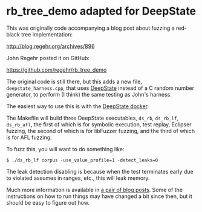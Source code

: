 rb_tree_demo adapted for DeepState
============

This was originally code accompanying a blog post about fuzzing a red-black tree implementation:

http://blog.regehr.org/archives/896

John Regehr posted it on GitHub:

https://github.com/regehr/rb_tree_demo

The original code is still there, but this adds a new file,
`deepstate_harness.cpp`, that uses [DeepState](https://github.com/trailofbits/deepstate) instead of a C random
number generator, to perform (I think) the same testing as John's
harness.

The easiest way to use this is with the [DeepState docker](https://github.com/trailofbits/deepstate#DOCKER).

The Makefile will build three DeepState executables, `ds_rb`,
`ds_rb_lf`, `ds_rb_afl`, the first of which is for symbolic execution, test replay,
Eclipser fuzzing, the second of which is for libFuzzer fuzzing, and
the third of which is for AFL fuzzing.

To fuzz this, you will want to do something like:

```shell
$ ./ds_rb_lf corpus -use_value_profile=1 -detect_leaks=0
```

The leak detection disabling is because when the test terminates early due to violated assumes in ranges, etc., this will leak memory.

Much more information is available in
[a pair of blog posts](https://blog.trailofbits.com/2019/01/22/fuzzing-an-api-with-deepstate-part-1/).
Some of the instructions on how to run things may have changed a bit
since then, but it should be easy to figure out how.


